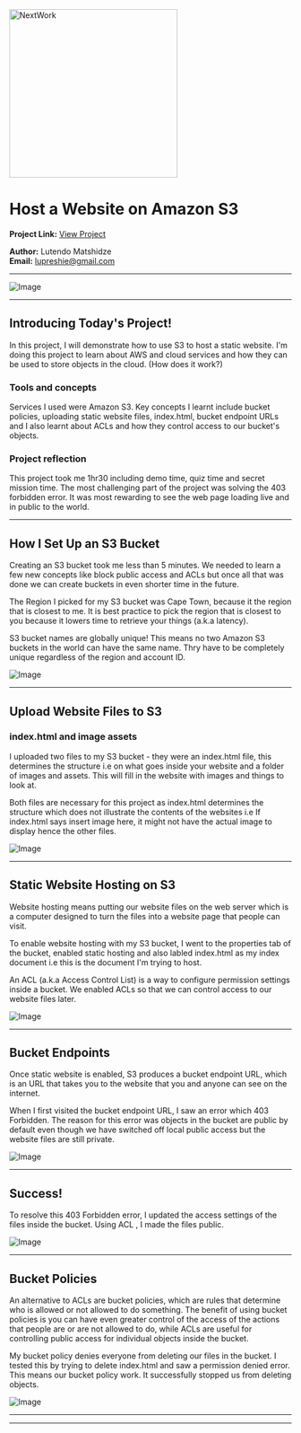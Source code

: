 <img src="https://cdn.prod.website-files.com/677c400686e724409a5a7409/6790ad949cf622dc8dcd9fe4_nextwork-logo-leather.svg" alt="NextWork" width="300" />

# Host a Website on Amazon S3

**Project Link:** [View Project](http://learn.nextwork.org/projects/aws-host-a-website-on-s3)

**Author:** Lutendo Matshidze  
**Email:** lupreshie@gmail.com

---

![Image](http://learn.nextwork.org/charmed_beige_timid_seahorse/uploads/aws-host-a-website-on-s3_5d4474f9)

---

## Introducing Today's Project!

In this project, I will demonstrate how to use S3 to host a static website. I'm doing this project to learn about AWS and cloud services and how they can be used to store objects in the cloud. (How does it work?)

### Tools and concepts

Services I used were Amazon S3. Key concepts I learnt include bucket policies, uploading static website files, index.html, bucket endpoint URLs and I also learnt about ACLs and how they control access to our bucket's objects.

### Project reflection

This project took me 1hr30 including demo time, quiz time and secret mission time. The most challenging part of the project was solving the 403 forbidden error. It was most rewarding to see the web page loading live and in public to the world.

---

## How I Set Up an S3 Bucket

Creating an S3 bucket took me less than 5 minutes. We needed to learn a few new concepts like block public access and ACLs but once all that was done we can create buckets in even shorter time in the future.

The Region I picked for my S3 bucket was Cape Town, because it the region that is closest to me. It is best practice to pick the region that is closest to you because it lowers time to retrieve your things (a.k.a latency).

S3 bucket names are globally unique! This means no two Amazon S3 buckets in the world can have the same name. Thry have to be completely unique regardless of the region and account ID.

![Image](http://learn.nextwork.org/charmed_beige_timid_seahorse/uploads/aws-host-a-website-on-s3_ba6d42ad)

---

## Upload Website Files to S3

### index.html and image assets

I uploaded two files to my S3 bucket - they were an index.html file, this determines the structure i.e on what goes inside your website and a folder of images and assets. This will fill in the website with images and things to look at.

Both files are necessary for this project as index.html determines the structure which does not illustrate the contents of the websites i.e If index.html says insert image here, it might not have the actual image to display hence the other files.

![Image](http://learn.nextwork.org/charmed_beige_timid_seahorse/uploads/aws-host-a-website-on-s3_a265af88)

---

## Static Website Hosting on S3

Website hosting means putting our website files on the web server which is a computer designed to turn the files into a website page that people can visit.

To enable website hosting with my S3 bucket, I went to the properties tab of the bucket, enabled static hosting and also labled index.html as my index document i.e this is the document I'm trying to host.

An ACL (a.k.a Access Control List) is a way to configure permission settings inside a bucket. We enabled ACLs so that we can control access to our website files later.

![Image](http://learn.nextwork.org/charmed_beige_timid_seahorse/uploads/aws-host-a-website-on-s3_c22c54c0)

---

## Bucket Endpoints

Once static website is enabled, S3 produces a bucket endpoint URL, which is an URL that takes you to the website that you and anyone can see on the internet.

When I first visited the bucket endpoint URL, I saw an error which 403 Forbidden. The reason for this error was objects in the bucket are public by default even though we have switched off local public access but the website files are still private.

![Image](http://learn.nextwork.org/charmed_beige_timid_seahorse/uploads/aws-host-a-website-on-s3_22ce4daf)

---

## Success!

To resolve this 403 Forbidden error, I updated the access settings of the files inside the bucket. Using ACL , I made the files public.

![Image](http://learn.nextwork.org/charmed_beige_timid_seahorse/uploads/aws-host-a-website-on-s3_5d4474f9)

---

## Bucket Policies

An alternative to ACLs are bucket policies, which are rules that determine who is allowed or not allowed to do something. The benefit of using bucket policies is you can have even greater control of the access of the actions that people are or are not allowed to do, while ACLs are useful for controlling public access for individual objects inside the bucket.

My bucket policy denies everyone from deleting our files in the bucket. I tested this by trying to delete index.html and saw a permission denied error. This means our bucket policy work. It successfully stopped us from deleting objects.

![Image](http://learn.nextwork.org/charmed_beige_timid_seahorse/uploads/aws-host-a-website-on-s3_sm2sm2sm)

---

---
